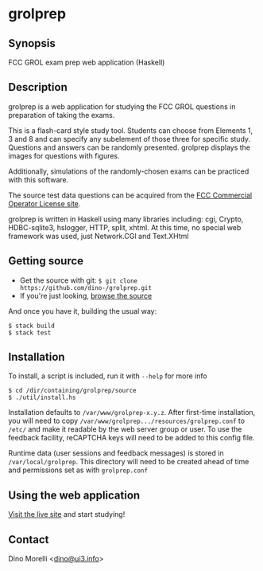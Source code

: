 # grolprep


## Synopsis

FCC GROL exam prep web application (Haskell)


## Description

grolprep is a web application for studying the FCC GROL questions
in preparation of taking the exams.

This is a flash-card style study tool. Students can choose from
Elements 1, 3 and 8 and can specify any subelement of those
three for specific study. Questions and answers can be randomly
presented. grolprep displays the images for questions with figures.

Additionally, simulations of the randomly-chosen exams can be
practiced with this software.

The source test data questions can be acquired
from the [FCC Commercial Operator License
site](http://wireless.fcc.gov/commoperators/eqp.html).

grolprep is written in Haskell using many libraries including:
cgi, Crypto, HDBC-sqlite3, hslogger, HTTP, split, xhtml. At this
time, no special web framework was used, just Network.CGI and
Text.XHtml


## Getting source

- Get the source with git: `$ git clone https://github.com/dino-/grolprep.git`
- If you're just looking, [browse the source](https://github.com/dino-/grolprep)

And once you have it, building the usual way:

    $ stack build
    $ stack test


## Installation

To install, a script is included, run it with `--help` for more info

    $ cd /dir/containing/grolprep/source
    $ ./util/install.hs

Installation defaults to `/var/www/grolprep-x.y.z`. After
first-time installation, you will need to copy
`/var/www/grolprep.../resources/grolprep.conf` to `/etc/` and make
it readable by the web server group or user. To use the feedback
facility, reCAPTCHA keys will need to be added to this config file.

Runtime data (user sessions and feedback messages) is stored in
`/var/local/grolprep`. This directory will need to be created ahead
of time and permissions set as with `grolprep.conf`


## Using the web application

[Visit the live site](http://ui3.info/grolprep/bin/fcc-grol-prep.cgi) and start studying!


## Contact

Dino Morelli <[dino@ui3.info](mailto:dino@ui3.info)>
